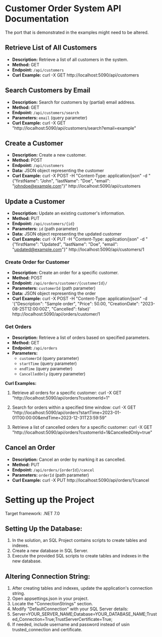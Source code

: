 # Customer Order System API Documentation

The port that is demonstrated in the examples might need to be altered.

## Retrieve List of All Customers

- **Description:** Retrieve a list of all customers in the system.
- **Method:** GET
- **Endpoint:** `/api/customers`
- **Curl Example:** curl -X GET http://localhost:5090/api/customers


## Search Customers by Email

- **Description:** Search for customers by (partial) email address.
- **Method:** GET
- **Endpoint:** `/api/customers/search`
- **Parameters:** `email` (query parameter)
- **Curl Example:** curl -X GET "http://localhost:5090/api/customers/search?email=example"


## Create a Customer

- **Description:** Create a new customer.
- **Method:** POST
- **Endpoint:** `/api/customers`
- **Data:** JSON object representing the customer
- **Curl Example:** curl -X POST -H "Content-Type: application/json" -d "{\"firstName\": \"John\", \"lastName\": \"Doe\", \"email\": \"johndoe@example.com\"}" http://localhost:5090/api/customers


## Update a Customer

- **Description:** Update an existing customer's information.
- **Method:** PUT
- **Endpoint:** `/api/customers/{id}`
- **Parameters:** `id` (path parameter)
- **Data:** JSON object representing the updated customer
- **Curl Example:** curl -X PUT -H "Content-Type: application/json" -d "{\"firstName\": \"Updated\", \"lastName\": \"Doe\", \"email\": \"updated@example.com\"}" http://localhost:5090/api/customers/1

 ### Create Order for Customer

- **Description:** Create an order for a specific customer.
- **Method:** POST
- **Endpoint:** `/api/orders/customer/{customerId}/`
- **Parameters:** `customerId` (path parameter)
- **Data:** JSON object representing the order
- **Curl Example:**
  curl -X POST -H "Content-Type: application/json" -d '{"Description": "Sample order", "Price": 50.00, "CreationDate": "2023-08-25T12:00:00Z", "Cancelled": false}' http://localhost:5090/api/orders/customer/1

  
### Get Orders

- **Description:** Retrieve a list of orders based on specified parameters.
- **Method:** GET
- **Endpoint:** `/api/orders`
- **Parameters:**
  - `customerId` (query parameter)
  - `startTime` (query parameter)
  - `endTime` (query parameter)
  - `CancelledOnly` (query parameter)

**Curl Examples:**

1. Retrieve all orders for a specific customer:
    curl -X GET "http://localhost:5090/api/orders?customerId=1"
    

2. Search for orders within a specified time window:
    curl -X GET "http://localhost:5090/api/orders?startTime=2023-01-01T00:00:00&endTime=2023-12-31T23:59:59"

3. Retrieve a list of cancelled orders for a specific customer:
    curl -X GET "http://localhost:5090/api/orders?customerId=1&CancelledOnly=true"


  
## Cancel an Order

- **Description:** Cancel an order by marking it as cancelled.
- **Method:** PUT
- **Endpoint:** `/api/orders/{orderId}/cancel`
- **Parameters:** `orderId` (path parameter)
- **Curl Example:** curl -X PUT http://localhost:5090/api/orders/1/cancel

# Setting up the Project

Target framework: .NET 7.0 

## Setting Up the Database:

1. In the solution, an SQL Project contains scripts to create tables and indexes.
2. Create a new database in SQL Server.
3. Execute the provided SQL scripts to create tables and indexes in the new database.

## Altering Connection String:

1. After creating tables and indexes, update the application's connection string.
2. Open appsettings.json in your project.
3. Locate the "ConnectionStrings" section.
4. Modify "DefaultConnection" with your SQL Server details:
5. Server=YOUR_SERVER_NAME;Database=YOUR_DATABASE_NAME;Trusted_Connection=True;TrustServerCertificate=True;
6. If needed, include username and password instead of usin trusted_connection and certificate.



